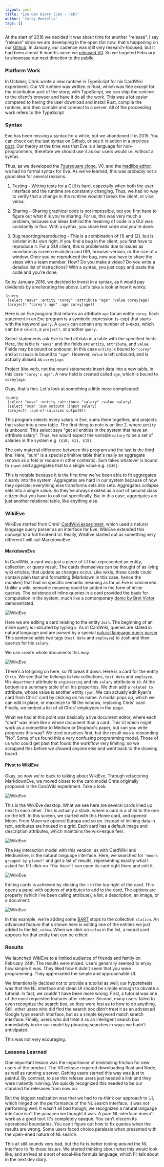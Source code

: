 ```yaml
---
layout: post
title: "Eve Dev Diary (Jan - Feb)"
author: "Corey Montella"
tags: []
---
```


At the start of 2016 we decided it was about time for another "release". I say "release" since we are developing in the open (for now, that's happening on our [Github](http://www.github.com/witheve). In January, our cadence was still very research-focused, but it had been almost 6 months since we [released V0](http://www.chris-granger.com/2015/08/17/version-0/). So we targeted February to showcase our next direction to the public.

### Platform Work

In October, Chris wrote a new runtime in TypeScript for his CardWiki experiment. Our V0 runtime was written in Rust, which was fine except for the distribution part of the story; with TypeScript, we can ship the runtime to the client's browser and have it do all the work. This was a lot easier compared to having the user download and install Rust, compile the runtime, and then compile and connect to a server. All of the proceeding work refers to the TypeScript

### Syntax

Eve has been missing a syntax for a while, but we abandoned it in 2015. You can check out the last syntax on [Github](https://github.com/witheve/Eve/tree/syntax/), or see it in action in a [previous post](http://incidentalcomplexity.com/2014/12/01/nov/). Our theory at the time was that Eve is a language for non-programmers, therefore we should use it as our users would i.e. without a syntax.

Thus, as we developed the [Foursquare clone](http://incidentalcomplexity.com/2015/07/02/mar-jun/), V0, and the [madlibs editor](http://incidentalcomplexity.com/2015/10/15/jul-sept/), we had no formal syntax for Eve. As we've learned, this was probably not a good idea for several reasons.

1. Testing - Writing tests for a GUI is hard, especially when both the user interface and the runtime are constantly changing. Thus, we had no way to verify that a change in the runtime wouldn't break the client, or vice versa.

2. Sharing - Sharing graphical code is not impossible, but you first have to figure out what it is you're sharing. For us, this was very much a problem, because our ideas behind the meaning of code in a GUI was constantly in flux. With a syntax, you share text code and you're done.

3. Bug reporting/reproducing - This is a combination of (1) and (2), but is sinister in its own right. If you find a bug in the client, you first have to reproduce it. For a GUI client, this is problematic due to issues as mundane as screen resolution and DPI, browser version, or the size of a window. Once you've reproduced the bug, now you have to share the steps with a team member. How? Do you make a video? Do you write a detailed list of instructions? With a syntax, you just copy and paste the code and you're done.

So by January 2016, we decided to invest in a syntax, as it would pay dividends by ameliorating the above. Let's take a look at how it works:

```
(query
 (select "eavs" :entity "corey" :attribute "age" :value corey|age)
 (project! "corey's age" :age corey|age))
```

Here is an Eve program that returns an attribute `age` for an entity `corey`. Each statement in an Eve program is a symbolic expression (s-exp) that starts with the keyword `query`. A `query` can contain any number of s-exps, which can be a `select`, a `project!`, or another `query`.

Select statements ask Eve to find all data in a table with the specified fields. Here, the table is `"eavs"` and the fields are `entity`, `attribute`, and `value`. Fields may be bound or unbound. In this case `entity` is bound to `"corey"` and `attribute` is bound to `"age"`. However, `value` is left unbound, and is actually aliased as `corey|age`.

Project (the verb, not the noun) statements insert data into a new table, in this case `"corey's age"`. A new field is created called `age`, which is bound to `corey|age`.

Okay, that's fine. Let's look at something a little more complicated: 

```
(query
 (select "eavs" :entity :attribute "salary" :value salary)
 (select "sum" :sum output0 :input salary)
 (project! :sum-of-salaries output0))
```

This program selects every salary in Eve, sums them together, and projects that value into a new table. The first thing to note is on line 2, where `entity` is unbound. This select says "get all entities in the system that have an attribute salary". Thus, we would expect the variable `salary` to be a set of salaries in the system e.g. `{$10, $11, $15}`.

The only material difference between this program and the last is the third line. Here, "sum" is a special primitive table that's really an aggregate (known as a fold or reduce in other contexts). Sum takes whatever is bound to `input` and aggregates that to a single value e.g. `{$36}`.

This is notable because it is the first time we've been able to fit aggregates cleanly into the system. Aggregates are hard in our system because of how they operate; everything else transforms sets into sets. Aggregates collapse sets into a single value. So they've always existed as a sort of second class citizen that you have to call out specifically. But in this case, aggregates are just another relational table, like anything else.

### WikiEve

WikiEve started from Chris' [CardWiki experiment](), which used a natural language query parser as an interface for Eve. WikiEve extended this concept to a full frontend UI. Really, WikiEve started out as something very different I will call MarkdownEve.

#### MarkdownEve 

In CardWiki, a card was just a piece of UI that represented an entity, collection, or query result. The cards themselves can be thought of as living wiki articles, that update as changes occur. Like wikis, these cards could contain plain text and formatting (Markdown in this case, hence the moniker) that had no specific semantic meaning as far as Eve is concerned. Unlike a wiki, semantic meaning could be added in the form of inline queries. The existence of inline queries in a card provided the basis for computation in the system, much like a contemporary [demo by Bret Victor](https://s3.amazonaws.com/worrydream.com/ClimateChange/Video/06-autocomplete.mov) demonstrated.

![WikiEve](../images/wikieve1.gif)

Here we are editing a card relating to the entity `Josh`. The beginning of an inline query is indicated by typing `=`. As in CardWiki, queries are stated in natural language and are parsed by a special [natural language query parser](). This sentence adds two tags (`test data` and `employee`) to Josh and then queries for his `salary`.

We can create whole documents this way. 

![WikiEve](../images/wikieve2.gif)

There's a lot going on here, so I'll break it down. Here is a card for the entity `Chris`. We see that he belongs to two collections, `test data` and `employee`. His `department` attribute is `engineering` and his `salary` attribute is `10`. At the bottom is a summary table of all his properties. We then add a `related to` attribute, whose value is another entity `ryan`. We can actually edit Ryan's card from Chris' card by clicking on his name. A modal pops up, which we can edit in place, or maximize to fill the window, replacing Chris' card. Finally, we embed a list of all Chris' employees in the page.

What we had at this point was basically a live document editor, where each "card" was more like a whole document than a card. This UI which might work as a competitor to Medium or Dropbox's paper, but can you write programs this way? We tried ourselves first, but the result was a resounding "No". Some of us found this a very confusing programming model. Those of us who could get past that found the workflow very limiting. so we scrapped this before we showed anyone else and went back to the drawing board.

#### Pivot to WikiEve

Okay, so now we're back to talking about WikiEve. Through refactoring MarkdownEve, we moved closer to the card model Chris originally proposed in the CardWiki experiment. Take a look: 

![WikiEve](../images/wikieve3.png)

This is the WikiEve desktop. What we see here are several cards lined up next to each other. This is actually a stack, where a card is a child to the one on the left. In this screen, we started with this Home card, and opened Moon. From Moon we opened Europa and so on. Instead of inlining data in text, attributes are housed in a grid. Each card has a default image and description attributes, which maintains the wiki-esque feel.

![WikiEve](../images/wikieve4.png)

The key interaction model with this version, as with CardWiki and MediumEve, is the natural language interface. Here, we searched for `"moons grouped by planet"` and got a list of results, representing exactly what I asked for. If I click on `"The Moon"` I can open its card right there and edit it.

![WikiEve](../images/wikieve4.gif)

Editing cards is achieved by clicking the `+` in the top right of the card. This opens a panel with options of attributes to add to the card. The options are property (which I've been calling attribute), a list, a description, an image, or a document.

![WikiEve](../images/wikieve5.gif)

In this example, we're adding some [BART](https://www.bart.gov/stations) stops to the collection `station`. An advanced feature that's shown here is editing one of the entities we just added to the list, `colma`. When we click on `colma` in the list, a modal card appears for that entity that can be edited.

### Results

We launched WikiEve to a limited audience of friends and family on February 24th. The results were mixed. Users generally seemed to enjoy how simple it was. They liked how it didn't seem that you were programming. They appreciated the simple and approachable UI.

We intentionally decided not to provide a tutorial as well; our hypotehesis was that the NL interface and clean UI should be simple enough to obviate a tutorial. In fact, we couldn't have been more wrong. First, a tutorial was one of the most requested features after release. Second, many users failed to even recognize the search box, so they were lost as to how to do anything. Still, other users who did find the search box didn't treat it as an advanced Google type search interface, but as a simple keyword match search interface. Finally, users who did treat it as an intelligent search box immediately broke our model by phrasing searches in ways we hadn't anticipated.  

This was not very ecouraging.

### Lessons Learned 

One important lesson was the importance of minimizing friction for new users of the product. The V0 release required downloading Rust and Node, as well as running a server. Getting users started this way was just to painful. By contrast, to use this release users just needed a link and they were instantly running. We quickly recognized this needed to be our standard for relesases from now on.

But the biggest realization was that we had to re-think our approach to UI, which hinged on the performance of the NL search interface. It was not performing well. It wasn't all bad though; we recognized a natural language interface isn't the panacea we thought it was. A pure NL interface doesn't work as a good tool. It's completely opaque. You can't discern its operational boundaries. You can't figure out how to fix queries when the results are wrong. Some users faced choice paralasis when presented with the open-ened nature of NL search. 

This all still sounds very bad, but the fix is better tooling around the NL interface to fix these issues. We started thinking about what this would look like, and arrived at a sort of excel-like formula language, which I'll talk about in the next dev diary.

